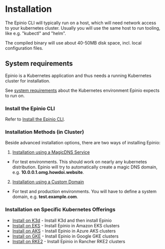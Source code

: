 # Installation

The Epinio CLI will typically run on a host, which will need network access to your kubernetes cluster.
Usually you will use the same host to run tooling, like e.g. "kubectl" and "helm".

The compiled binary will use about 40-50MB disk space, incl. local configuration files.

## System requirements

Epinio is a Kubernetes application and thus needs a running Kubernetes
cluster for installation.

See [system requirements](system_requirements.md) about the Kubernetes
environment Epinio expects to run on.

### Install the Epinio CLI

Refer to [Install the Epinio CLI](install_epinio_cli.md).

### Installation Methods (in Cluster)

Beside advanced installation options, there are two ways of installing Epinio:

1. [Installation using a MagicDNS Service](install_epinio_magicDNS.md)

- For test environments. This should work on nearly any kubernetes distribution. Epinio will try to automatically create a magic DNS domain, e.g. **10.0.0.1.omg.howdoi.website**.

2. [Installation using a Custom Domain](install_epinio_customDNS.md)

- For test and production environments. You will have to define a system domain, e.g. **test.example.com**.

### Installation on Specific Kubernetes Offerings

- [Install on K3d](install_epinio_on_k3d.md) - Install K3d and then install Epinio
- [Install on EKS](install_epinio_on_eks.md) - Install Epinio in Amazon EKS clusters
- [Install on AKS](install_epinio_on_aks.md) - Install Epinio in Azure AKS clusters
- [Install on GKE](install_epinio_on_gke.md) - Install Epinio in Google GKE clusters
- [Install on RKE2](install_epinio_on_rke.md) - Install Epinio in Rancher RKE2 clusters
